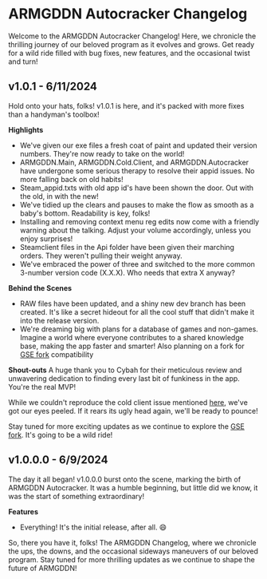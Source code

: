# ARMGDDN Autocracker Changelog

Welcome to the ARMGDDN Autocracker Changelog! Here, we chronicle the thrilling journey of our beloved program as it evolves and grows. Get ready for a wild ride filled with bug fixes, new features, and the occasional twist and turn!

## **v1.0.1 - 6/11/2024**
Hold onto your hats, folks! v1.0.1 is here, and it's packed with more fixes than a handyman's toolbox!

**Highlights**
- We've given our exe files a fresh coat of paint and updated their version numbers. They're now ready to take on the world!
- ARMGDDN.Main, ARMGDDN.Cold.Client, and ARMGDDN.Autocracker have undergone some serious therapy to resolve their appid issues. No more falling back on old habits!
- Steam_appid.txts with old app id's have been shown the door. Out with the old, in with the new!
- We've tidied up the clears and pauses to make the flow as smooth as a baby's bottom. Readability is key, folks!
- Installing and removing context menu reg edits now come with a friendly warning about the talking. Adjust your volume accordingly, unless you enjoy surprises!
- Steamclient files in the Api folder have been given their marching orders. They weren't pulling their weight anyway.
- We've embraced the power of three and switched to the more common 3-number version code (X.X.X). Who needs that extra X anyway?

**Behind the Scenes**
- RAW files have been updated, and a shiny new dev branch has been created. It's like a secret hideout for all the cool stuff that didn't make it into the release version.
- We're dreaming big with plans for a database of games and non-games. Imagine a world where everyone contributes to a shared knowledge base, making the app faster and smarter! Also planning on a fork for [GSE fork](https://github.com/otavepto/gbe_fork) compatibility

**Shout-outs**
A huge thank you to Cybah for their meticulous review and unwavering dedication to finding every last bit of funkiness in the app. You're the real MVP!

While we couldn't reproduce the cold client issue mentioned [here](https://cs.rin.ru/forum/viewtopic.php?p=3069355#p3069355), we've got our eyes peeled. If it rears its ugly head again, we'll be ready to pounce!

Stay tuned for more exciting updates as we continue to explore the [GSE fork](https://github.com/otavepto/gbe_fork). It's going to be a wild ride!

## **v1.0.0.0 - 6/9/2024**
The day it all began! v1.0.0.0 burst onto the scene, marking the birth of ARMGDDN Autocracker. It was a humble beginning, but little did we know, it was the start of something extraordinary!

**Features**
- Everything! It's the initial release, after all. 😄

So, there you have it, folks! The ARMGDDN Changelog, where we chronicle the ups, the downs, and the occasional sideways maneuvers of our beloved program. Stay tuned for more thrilling updates as we continue to shape the future of ARMGDDN!
